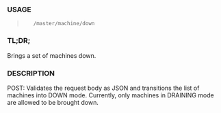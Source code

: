 <!--- This is an automatically generated file. DO NOT EDIT! --->
### USAGE ###
>        /master/machine/down

### TL;DR; ###
Brings a set of machines down.

### DESCRIPTION ###
POST: Validates the request body as JSON and transitions
  the list of machines into DOWN mode.  Currently, only
  machines in DRAINING mode are allowed to be brought down.
